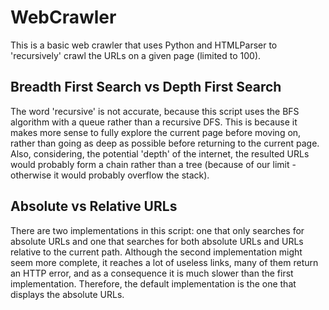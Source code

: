 # WebCrawler

This is a basic web crawler that uses Python and HTMLParser to 'recursively' crawl the URLs on a given page (limited to 100).

## Breadth First Search vs Depth First Search

The word 'recursive' is not accurate, because this script uses the BFS algorithm with a queue rather than a recursive DFS. This is because it makes more sense to fully explore the current page before moving on, rather than going as deep as possible before returning to the current page. Also, considering, the potential 'depth' of the internet, the resulted URLs would probably form a chain rather than a tree (because of our limit - otherwise it would probably overflow the stack).

## Absolute vs Relative URLs

There are two implementations in this script: one that only searches for absolute URLs and one that searches for both absolute URLs and URLs relative to the current path. Although the second implementation might seem more complete, it reaches a lot of useless links, many of them return an HTTP error, and as a consequence it is much slower than the first implementation. Therefore, the default implementation is the one that displays the absolute URLs. 
